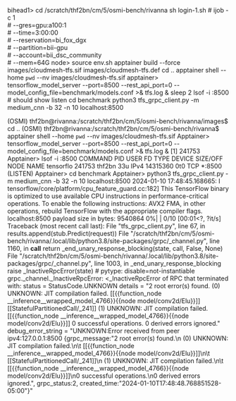 bihead1>
    cd /scratch/thf2bn/cm/5/osmi-bench/rivanna
    sh login-1.sh
      # ijob -c 1  \
      #        --gres=gpu:a100:1 \
      #        --time=3:00:00 \
      #        --reservation=bi_fox_dgx \
      #        --partition=bii-gpu \
      #        --account=bii_dsc_community \
      #        --mem=64G 
node>
    source env.sh
    apptainer build --force images/cloudmesh-tfs.sif images/cloudmesh-tfs.def
    cd ..
    apptainer shell --home `pwd` --nv images/cloudmesh-tfs.sif
apptainer> 
    tensorflow_model_server --port=8500 --rest_api_port=0 --model_config_file=benchmark/models.conf >& tfs.log & 
    sleep 2
    lsof -i :8500 
    # should show listen
    cd benchmark
    python3 tfs_grpc_client.py -m medium_cnn -b 32 -n 10 localhost:8500


(OSMI) thf2bn@rivanna:/scratch/thf2bn/cm/5/osmi-bench/rivanna/images$ cd ..
(OSMI) thf2bn@rivanna:/scratch/thf2bn/cm/5/osmi-bench/rivanna$ apptainer shell --home `pwd` --nv images/cloudmesh-tfs.sif
Apptainer> tensorflow_model_server --port=8500 --rest_api_port=0 --model_config_file=benchmark/models.conf >& tfs.log &
[1] 241753
Apptainer> lsof -i :8500 
COMMAND      PID   USER   FD   TYPE   DEVICE SIZE/OFF NODE NAME
tensorflo 241753 thf2bn   33u  IPv4 14315360      0t0  TCP *:8500 (LISTEN)
Apptainer> cd benchmark
Apptainer> python3 tfs_grpc_client.py -m medium_cnn -b 32 -n 10 localhost:8500
2024-01-10 17:48:45.168665: I tensorflow/core/platform/cpu_feature_guard.cc:182] This TensorFlow binary is optimized to use available CPU instructions in performance-critical operations.
To enable the following instructions: AVX2 FMA, in other operations, rebuild TensorFlow with the appropriate compiler flags.
localhost:8500
payload size in bytes: 9540864
  0%|                                                                                                                                                                                                     | 0/10 [00:01<?, ?it/s]
Traceback (most recent call last):
  File "tfs_grpc_client.py", line 67, in <module>
    results.append(stub.Predict(request))
  File "/scratch/thf2bn/cm/5/osmi-bench/rivanna/.local/lib/python3.8/site-packages/grpc/_channel.py", line 1160, in __call__
    return _end_unary_response_blocking(state, call, False, None)
  File "/scratch/thf2bn/cm/5/osmi-bench/rivanna/.local/lib/python3.8/site-packages/grpc/_channel.py", line 1003, in _end_unary_response_blocking
    raise _InactiveRpcError(state)  # pytype: disable=not-instantiable
grpc._channel._InactiveRpcError: <_InactiveRpcError of RPC that terminated with:
	status = StatusCode.UNKNOWN
	details = "2 root error(s) found.
  (0) UNKNOWN: JIT compilation failed.
	 [[{{function_node __inference__wrapped_model_4766}}{{node model/conv2d/Elu}}]]
	 [[StatefulPartitionedCall/_241]]
  (1) UNKNOWN: JIT compilation failed.
	 [[{{function_node __inference__wrapped_model_4766}}{{node model/conv2d/Elu}}]]
0 successful operations.
0 derived errors ignored."
	debug_error_string = "UNKNOWN:Error received from peer ipv4:127.0.0.1:8500 {grpc_message:"2 root error(s) found.\n  (0) UNKNOWN: JIT compilation failed.\n\t [[{{function_node __inference__wrapped_model_4766}}{{node model/conv2d/Elu}}]]\n\t [[StatefulPartitionedCall/_241]]\n  (1) UNKNOWN: JIT compilation failed.\n\t [[{{function_node __inference__wrapped_model_4766}}{{node model/conv2d/Elu}}]]\n0 successful operations.\n0 derived errors ignored.", grpc_status:2, created_time:"2024-01-10T17:48:48.768851528-05:00"}"